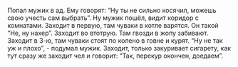 Попал мужик в ад.
Ему говорят: “Ну ты не сильно косячил, можешь свою учесть сам выбрать”. 
Ну мужик пошёл, видит коридор с комнатами. Заходит в первую, там чуваки в котле варятся.
Он такой “Не, ну нахер”.
Заходит во втотрую. Там гвозди в жопу забивают. 
Заходит в 3-ю, там чуваки стоят по колено в говне и курят.
“Ну не так уж и плохо”, - подумал мужик.
Заходит, только закуривает сигарету, как тут сразу же заходит чел и говорит: “Так, перекур окончен, доедаем”.
